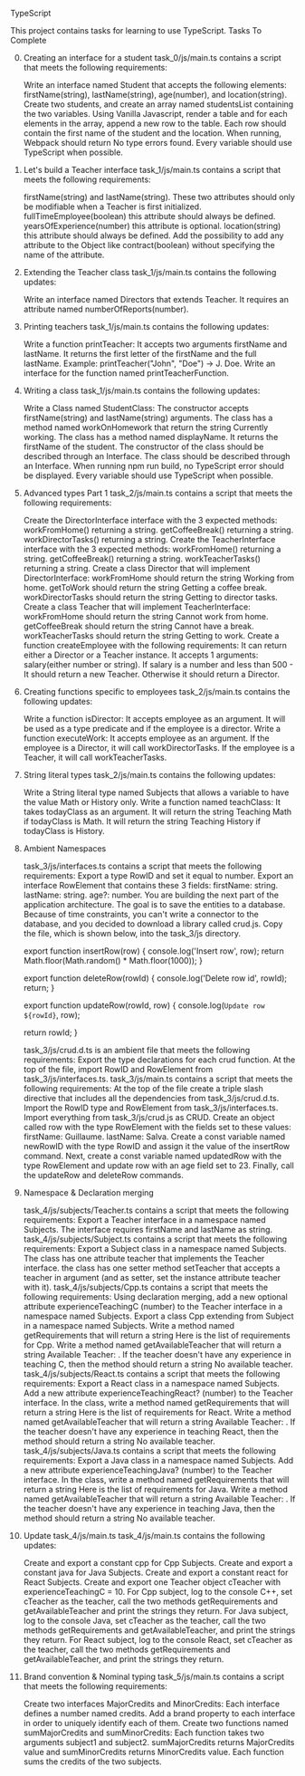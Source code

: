 TypeScript

This project contains tasks for learning to use TypeScript.
Tasks To Complete

0. Creating an interface for a student
task_0/js/main.ts contains a script that meets the following requirements:

    Write an interface named Student that accepts the following elements: firstName(string), lastName(string), age(number), and location(string).
    Create two students, and create an array named studentsList containing the two variables.
    Using Vanilla Javascript, render a table and for each elements in the array, append a new row to the table.
    Each row should contain the first name of the student and the location.
    When running, Webpack should return No type errors found.
    Every variable should use TypeScript when possible.

1. Let's build a Teacher interface
task_1/js/main.ts contains a script that meets the following requirements:

    firstName(string) and lastName(string). These two attributes should only be modifiable when a Teacher is first initialized.
    fullTimeEmployee(boolean) this attribute should always be defined.
    yearsOfExperience(number) this attribute is optional.
    location(string) this attribute should always be defined.
    Add the possibility to add any attribute to the Object like contract(boolean) without specifying the name of the attribute.

2. Extending the Teacher class
task_1/js/main.ts contains the following updates:

    Write an interface named Directors that extends Teacher. It requires an attribute named numberOfReports(number).

3. Printing teachers
task_1/js/main.ts contains the following updates:

    Write a function printTeacher:
        It accepts two arguments firstName and lastName.
        It returns the first letter of the firstName and the full lastName.
        Example: printTeacher("John", "Doe") -> J. Doe.
    Write an interface for the function named printTeacherFunction.

4. Writing a class
task_1/js/main.ts contains the following updates:

    Write a Class named StudentClass:
        The constructor accepts firstName(string) and lastName(string) arguments.
        The class has a method named workOnHomework that return the string Currently working.
        The class has a method named displayName. It returns the firstName of the student.
        The constructor of the class should be described through an Interface.
        The class should be described through an Interface.
        When running npm run build, no TypeScript error should be displayed.
        Every variable should use TypeScript when possible.

5. Advanced types Part 1
task_2/js/main.ts contains a script that meets the following requirements:

    Create the DirectorInterface interface with the 3 expected methods:
        workFromHome() returning a string.
        getCoffeeBreak() returning a string.
        workDirectorTasks() returning a string.
    Create the TeacherInterface interface with the 3 expected methods:
        workFromHome() returning a string.
        getCoffeeBreak() returning a string.
        workTeacherTasks() returning a string.
    Create a class Director that will implement DirectorInterface:
        workFromHome should return the string Working from home.
        getToWork should return the string Getting a coffee break.
        workDirectorTasks should return the string Getting to director tasks.
    Create a class Teacher that will implement TeacherInterface:
        workFromHome should return the string Cannot work from home.
        getCoffeeBreak should return the string Cannot have a break.
        workTeacherTasks should return the string Getting to work.
    Create a function createEmployee with the following requirements:
        It can return either a Director or a Teacher instance.
        It accepts 1 arguments:
            salary(either number or string).
        If salary is a number and less than 500 - It should return a new Teacher. Otherwise it should return a Director.

6. Creating functions specific to employees
task_2/js/main.ts contains the following updates:

    Write a function isDirector:
        It accepts employee as an argument.
        It will be used as a type predicate and if the employee is a director.
    Write a function executeWork:
        It accepts employee as an argument.
        If the employee is a Director, it will call workDirectorTasks.
        If the employee is a Teacher, it will call workTeacherTasks.

7. String literal types
task_2/js/main.ts contains the following updates:

    Write a String literal type named Subjects that allows a variable to have the value Math or History only.
    Write a function named teachClass:
        It takes todayClass as an argument.
        It will return the string Teaching Math if todayClass is Math.
        It will return the string Teaching History if todayClass is History.

8. Ambient Namespaces

    task_3/js/interfaces.ts contains a script that meets the following requirements:
        Export a type RowID and set it equal to number.
        Export an interface RowElement that contains these 3 fields:
            firstName: string.
            lastName: string.
            age?: number.
    You are building the next part of the application architecture. The goal is to save the entities to a database. Because of time constraints, you can't write a connector to the database, and you decided to download a library called crud.js. Copy the file, which is shown below, into the task_3/js directory.

    export function insertRow(row) {
      console.log('Insert row', row);
      return Math.floor(Math.random() * Math.floor(1000));
    }

    export function deleteRow(rowId) {
      console.log('Delete row id', rowId);
      return;
    }

    export function updateRow(rowId, row) {
      console.log(`Update row ${rowId}`, row);

      return rowId;
    }

    task_3/js/crud.d.ts is an ambient file that meets the following requirements:
        Export the type declarations for each crud function.
        At the top of the file, import RowID and RowElement from task_3/js/interfaces.ts.
    task_3/js/main.ts contains a script that meets the following requirements:
        At the top of the file create a triple slash directive that includes all the dependencies from task_3/js/crud.d.ts.
        Import the RowID type and RowElement from task_3/js/interfaces.ts.
        Import everything from task_3/js/crud.js as CRUD.
        Create an object called row with the type RowElement with the fields set to these values:
            firstName: Guillaume.
            lastName: Salva.
        Create a const variable named newRowID with the type RowID and assign it the value of the insertRow command.
        Next, create a const variable named updatedRow with the type RowElement and update row with an age field set to 23.
        Finally, call the updateRow and deleteRow commands.

9. Namespace & Declaration merging

    task_4/js/subjects/Teacher.ts contains a script that meets the following requirements:
        Export a Teacher interface in a namespace named Subjects.
        The interface requires firstName and lastName as string.
    task_4/js/subjects/Subject.ts contains a script that meets the following requirements:
        Export a Subject class in a namespace named Subjects.
        The class has one attribute teacher that implements the Teacher interface.
        the class has one setter method setTeacher that accepts a teacher in argument (and as setter, set the instance attribute teacher with it).
    task_4/js/subjects/Cpp.ts contains a script that meets the following requirements:
        Using declaration merging, add a new optional attribute experienceTeachingC (number) to the Teacher interface in a namespace named Subjects.
        Export a class Cpp extending from Subject in a namespace named Subjects.
            Write a method named getRequirements that will return a string Here is the list of requirements for Cpp.
            Write a method named getAvailableTeacher that will return a string Available Teacher: <first name of teacher>.
            If the teacher doesn't have any experience in teaching C, then the method should return a string No available teacher.
    task_4/js/subjects/React.ts contains a script that meets the following requirements:
        Export a React class in a namespace named Subjects.
        Add a new attribute experienceTeachingReact? (number) to the Teacher interface.
        In the class, write a method named getRequirements that will return a string Here is the list of requirements for React.
        Write a method named getAvailableTeacher that will return a string Available Teacher: <first name of teacher>.
        If the teacher doesn't have any experience in teaching React, then the method should return a string No available teacher.
    task_4/js/subjects/Java.ts contains a script that meets the following requirements:
        Export a Java class in a namespace named Subjects.
        Add a new attribute experienceTeachingJava? (number) to the Teacher interface.
        In the class, write a method named getRequirements that will return a string Here is the list of requirements for Java.
        Write a method named getAvailableTeacher that will return a string Available Teacher: <first name of teacher>.
        If the teacher doesn't have any experience in teaching Java, then the method should return a string No available teacher.

10. Update task_4/js/main.ts
task_4/js/main.ts contains the following updates:

    Create and export a constant cpp for Cpp Subjects.
    Create and export a constant java for Java Subjects.
    Create and export a constant react for React Subjects.
    Create and export one Teacher object cTeacher with experienceTeachingC = 10.
    For Cpp subject, log to the console C++, set cTeacher as the teacher, call the two methods getRequirements and getAvailableTeacher and print the strings they return.
    For Java subject, log to the console Java, set cTeacher as the teacher, call the two methods getRequirements and getAvailableTeacher, and print the strings they return.
    For React subject, log to the console React, set cTeacher as the teacher, call the two methods getRequirements and getAvailableTeacher, and print the strings they return.

11. Brand convention & Nominal typing
task_5/js/main.ts contains a script that meets the following requirements:

    Create two interfaces MajorCredits and MinorCredits:
        Each interface defines a number named credits.
        Add a brand property to each interface in order to uniquely identify each of them.
    Create two functions named sumMajorCredits and sumMinorCredits:
        Each function takes two arguments subject1 and subject2.
        sumMajorCredits returns MajorCredits value and sumMinorCredits returns MinorCredits value.
        Each function sums the credits of the two subjects.


